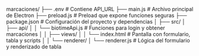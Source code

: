 marcaciones/
├── .env                         # Contiene API_URL
├── main.js                     # Archivo principal de Electron
├── preload.js                  # Preload que expone funciones seguras
├── package.json                # Configuración del proyecto y dependencias
│
├── src/
│   ├── api/
│   │   └── biotimeApi.js       # Funciones para login y obtener marcaciones
│
│   ├── views/
│   │   └── index.html          # Pantalla con formulario, tabla y scripts
│
│   └── renderer/
│       └── renderer.js         # Lógica del formulario y renderizado de tabla
